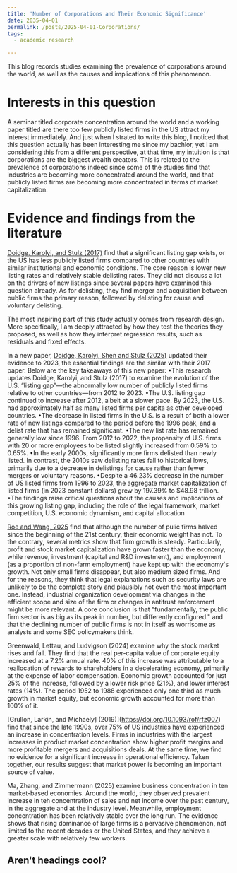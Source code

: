 ```yaml
---
title: 'Number of Corporations and Their Economic Significance'
date: 2035-04-01
permalink: /posts/2025-04-01-Corporations/
tags:
  - academic research

---
```


This blog records studies examining the prevalence of corporations around the world, as well as the causes and implications of this phenomenon.

Interests in this question
======

A seminar titled corporate concentration around the world and a working paper titled are there too few publicly listed firms in the US attract my interest immediately. And just when I strated to write this blog, I noticed that this question actually has been interesting me since my bachlor, yet I am considering this from a different perspective, at that time, my intuition is that corporations are the biggest wealth creators. This is related to the prevalence of corporations indeed since some of the studies find that industries are becoming more concentrated around the world, and that publicly listed firms are becoming more concentrated in terms of market capitalization.

Evidence and findings from the literature
======

[Doidge, Karolyi, and Stulz (2017)](https://www.sciencedirect.com/science/article/abs/pii/S0304405X1630232X) find that a significant listing gap exists, or the US has less publicly listed firms compared to other countries with similar institutional and economic conditions. The core reason is lower new listing rates and relatively stable delisting rates. They did not discuss a lot on the drivers of new listings since several papers have examined this question already. As for delisting, they find merger and acquisition between public firms the primary reason, followed by delisting for cause and voluntary delisting.

The most inspiring part of this study actually comes from research design. More specifically, I am deeply attracted by how they test the theories they proposed, as well as how they interpret regression results, such as residuals and fixed effects.


In a new paper, [Doidge, Karolyi, Shen and Stulz (2025)](https://onlinelibrary.wiley.com/doi/full/10.1111/fire.12439) updated their evidence to 2023, the essential findings are the similar with their 2017 paper. Below are the key takeaways of this new paper:
•This research updates Doidge, Karolyi, and Stulz (2017) to examine the evolution of the U.S. “listing gap”—the abnormally low number of publicly listed firms relative to other countries—from 2012 to 2023.
•The U.S. listing gap continued to increase after 2012, albeit at a slower pace. By 2023, the U.S. had approximately half as many listed firms per capita as other developed countries.
•The decrease in listed firms in the U.S. is a result of both a lower rate of new listings compared to the period before the 1996 peak, and a delist rate that has remained significant.
•The new list rate has remained generally low since 1996. From 2012 to 2022, the propensity of U.S. firms with 20 or more employees to be listed slightly increased from 0.59% to 0.65%.
•In the early 2000s, significantly more firms delisted than newly listed. In contrast, the 2010s saw delisting rates fall to historical lows, primarily due to a decrease in delistings for cause rather than fewer mergers or voluntary reasons.
•Despite a 46.23% decrease in the number of US listed firms from 1996 to 2023, the aggregate market capitalization of listed firms (in 2023 constant dollars) grew by 197.39% to $48.98 trillion.
•The findings raise critical questions about the causes and implications of this growing listing gap, including the role of the legal framework, market competition, U.S. economic dynamism, and capital allocation

[Roe and Wang, 2025](https://papers.ssrn.com/sol3/papers.cfm?abstract_id=4372070) find that although the number of pulic firms halved since the beginning of the 21st century, their economic weight has not. To the contrary, several metrics show that firm growth is steady. Particularly, profit and stock market capitalization have grown faster than the economy, while revenue, investment (capital and R&D investment), and employment (as a proportion of non-farm employment) have kept up with the economy's growth. Not only small firms disappear, but also medium sized firms. And for the reasons, they think that legal explanations such as security laws are unlikely to be the complete story and plausibly not even the most important one. Instead, industrial organization development via changes in the efficient scope and size of the firm or changes in antitrust enforcement might be more relevant. A core conclusion is that "fundamentally, the public firm sector is as big as its peak in number, but differently configured." and that the declining number of public firms is not in itself as worrisome as analysts and some SEC policymakers think.

Greenwald, Lettau, and Ludvigson (2024) examine why the stock market rises and fall. They find that the real per-capita value of corporate equity increased at a 7.2% annual rate. 40% of this increase was attributable to a reallocation of rewards to shareholders in a decelerating economy, primarily at the expense of labor compensation. Economic growth accounted for just 25% of the increase, followed by a lower risk price (21%), and lower interest rates (14%). The period 1952 to 1988 experienced only one third as much growth in market equity, but economic growth accounted for more than 100% of it.

[Grullon, Larkin, and Michaely] (2019)](https://doi.org/10.1093/rof/rfz007) find that since the late 1990s, over 75% of US industries have experienced an increase in concentration levels. Firms in industries with the largest increases in product market concentration show higher profit margins and more profitable mergers and acquisitions deals. At the same time, we find no evidence for a significant increase in operational efficiency. Taken together, our results suggest that market power is becoming an important source of value.

Ma, Zhang, and Zimmermann (2025) examine business concentration in ten market-based economies. Around the world, they observed prevalent increase in teh concentration of sales and net income over the past century, in the aggregate and at the industry level. Meanwhile, employment
concentration has been relatively stable over the long run. The evidence shows that rising dominance of large firms is a pervasive phenomenon, not limited to the recent decades or the United States, and they achieve a greater scale with relatively few workers. 





Aren't headings cool?
------
